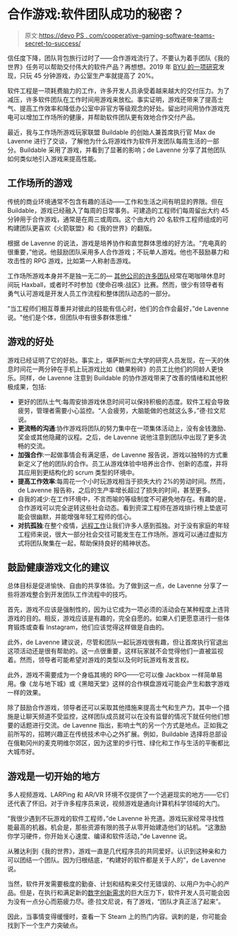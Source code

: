 # 合作游戏:软件团队成功的秘密？

> 原文:[https://devo PS . com/cooperative-gaming-software-teams-secret-to-success/](https://devops.com/cooperative-gaming-software-teams-secret-to-success/)

信任度下降，团队背包旅行过时了——合作游戏流行了。不要认为着手团队《我的世界》任务可以帮助交付伟大的软件产品？再想想。2019 年 [BYU 的一项研究](https://www.sciencedaily.com/releases/2019/01/190129081930.htm)发现，只玩 45 分钟游戏，办公室生产率就提高了 20%。

软件工程是一项耗费脑力的工作，许多开发人员承受着越来越大的交付压力。为了减压，许多软件团队在工作时间用游戏来放松。事实证明，游戏还带来了提高士气、提高工作效率和降低办公室中非官方等级观念的好处。留出时间用协作游戏充电可以增加工作场所的健康，并帮助软件团队更有效地合作交付产品。

最近，我与工作场所游戏玩家联盟 Buildable 的创始人兼首席执行官 Max de Lavenne 进行了交谈，了解他为什么将游戏作为软件开发团队每周生活的一部分。Buildable 采用了游戏，并看到了显著的影响；de Lavenne 分享了其他团队如何类似地引入游戏来提高性能。

## 工作场所的游戏

传统的商业环境通常不包含有趣的活动——工作和生活之间有明显的界限。但在 Buildable，游戏已经融入了每周的日常事务。可建造的工程师们每周留出大约 45 分钟用于合作游戏，通常是在周三或周四。这个由大约 20 名软件工程师组成的可构建团队更喜欢《火箭联盟》和《我的世界》的翻版。

根据 de Lavenne 的说法，游戏是培养协作和直觉群体思维的好方法。“充电真的很重要，”他说。他鼓励团队采用多人合作游戏；不玩单人游戏。他也不鼓励暴力和攻击性的 RPG 游戏，比如第一人称射击游戏。

工作场所游戏本身并不是独一无二的— [其他公司的许多团队](https://twitter.com/DoerrfeldBill/status/1372226365311889408)经常在喝咖啡休息时间玩 Haxball，或者时不时参加《使命召唤:战区》比赛。然而，很少有领导者有勇气认可游戏是开发人员工作流程和整体团队动态的一部分。

“当工程师们相互尊重并对彼此的技能有信心时，他们的合作会最好，”de Lavenne 说。"他们是个体，但团队中有很多群体思维."

## 游戏的好处

游戏已经证明了它的好处。事实上，堪萨斯州立大学的研究人员发现，在一天的休息时间花一两分钟在手机上玩游戏比如《糖果粉碎》的员工比他们的同龄人更快乐。同样，de Lavenne 注意到 Buildable 的协作游戏带来了改善的情绪和其他积极成果，包括:

*   更好的团队士气:每周安排游戏休息时间可以保持积极的态度。软件工程会导致疲劳，管理者需要小心监控。“人会疲劳，大脑能做的也就这么多，”德·拉文尼说。
*   **更流畅的沟通**:协作游戏将团队的努力集中在一项集体活动上，没有金钱激励、奖金或其他隐藏的议程。之后，de Lavenne 说他注意到团队中出现了更多流畅的交流。
*   **加强合作**:一起做事情会有满足感，de Lavenne 报告说，游戏以独特的方式重新定义了他的团队的合作。员工从游戏体验中培养出合作、创新的态度，并将其应用到更结构化的 scrum 类型的环境中。
*   **提高工作效率**:每周花一个小时玩游戏相当于损失大约 2%的劳动时间。然而，de Lavenne 报告称，之后的生产率增长超过了损失的时间，甚至更多。
*   自我的减少:在工作环境中，不言而喻的等级制度不可避免地存在。有趣的是，合作游戏可以完全逆转这些社会动态。看到资深工程师在游戏排行榜上垫底可能会很幽默，并能增强年轻工程师的信心。
*   **对抗孤独**:在整个疫情，[远程工作](https://devops.com/how-200-cios-responded-to-a-fully-remote-economy/)让我们许多人感到孤独。对于没有家庭的年轻工程师来说，很大一部分社会交往可能发生在工作场所。游戏可以通过虚拟方式将团队聚集在一起，帮助保持良好的精神状态。

## 鼓励健康游戏文化的建议

总体目标是促进愉快、自由的共享体验。为了做到这一点，de Lavenne 分享了一些将游戏整合到开发团队工作流程中的技巧。

首先，游戏不应该是强制性的，因为让它成为一项必须的活动会在某种程度上违背游戏的目的。相反，游戏应该是有趣的，完全自愿的。如果人们更愿意进行一些体育锻炼或查看 Instagram，他们应该觉得这样做是自由的。

此外，de Lavenne 建议说，尽管和团队一起玩游戏很有趣，但让首席执行官退出这项活动还是很有帮助的。这一点很重要，这样玩家就不会觉得他们一直被监视着。然而，领导者可能希望对游戏的类型以及何时玩游戏有发言权。

此外，游戏不需要成为一个身临其境的 RPG——它可以像 Jackbox 一样简单易用。像《龙与地下城》或《黑暗天堂》这样的合作棋盘游戏可能会产生和数字游戏一样的效果。

除了鼓励合作游戏，领导者还可以采取其他措施来提高士气和生产力。其中一个措施是让聊天频道不受监控，这样团队成员就可以在没有监督的情况下就任何他们想要的话题进行交流。de Lavenne 指出，影响士气的另一个方式是地点。正如我之前所写的，招聘兴趣正在传统技术中心之外扩展。例如，Buildable 选择将总部设在俄勒冈州的麦克明维尔郊区，因为这里的步行性、绿化和工作与生活的平衡都比大城市好。

## 游戏是一切开始的地方

多人视频游戏、LARPing 和 AR/VR 环境不仅提供了一个逃避现实的地方——它们还代表了怀旧。对于许多程序员来说，视频游戏是通向计算机科学领域的大门。

“我很少遇到不玩游戏的软件工程师，”de Lavenne 补充道。游戏玩家经常寻找性能最高的机器。机会是，那些资源有限的孩子从零开始建造他们的钻机。“这激励你学习硬件，你开始关心速度、编译和软件活动，”de Lavenne 说。

从雅达利到《我的世界》，游戏一直是几代程序员的共同爱好。认识到这种亲和力可以团结一个团队。因为归根结底，“构建好的软件都是关于人的”，de Lavenne 说。

当然，软件开发需要极度的勤奋、计划和结构来交付无错误的、以用户为中心的产品。但是，在执行和满足新的[数字创新需求](https://devops.com/the-state-of-digital-innovation-one-year-into-the-pandemic/)的巨大压力下，软件开发人员可能会因为没有一点分心而筋疲力尽。德·拉文尼说，有了游戏，“团队才真正活了起来”。

因此，当事情变得缓慢时，查看一下 Steam 上的热门内容。讽刺的是，你可能会找到下一个生产力突破点。